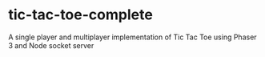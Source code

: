 # tic-tac-toe-complete
A single player and multiplayer implementation of Tic Tac Toe using Phaser 3 and Node socket server
